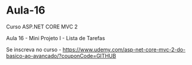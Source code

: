 # Aula-16

Curso ASP.NET CORE MVC 2

Aula 16 - Mini Projeto I - Lista de Tarefas

Se inscreva no curso - https://www.udemy.com/asp-net-core-mvc-2-do-basico-ao-avancado/?couponCode=GITHUB
